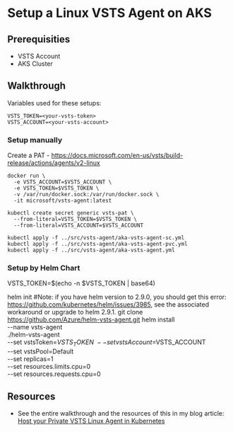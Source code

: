 # Setup a Linux VSTS Agent on AKS

## Prerequisities

- VSTS Account
- AKS Cluster

## Walkthrough

Variables used for these setups:
```
VSTS_TOKEN=<your-vsts-token>
VSTS_ACCOUNT=<your-vsts-account>
```

### Setup manually

Create a PAT - https://docs.microsoft.com/en-us/vsts/build-release/actions/agents/v2-linux

```
docker run \
  -e VSTS_ACCOUNT=$VSTS_ACCOUNT \
  -e VSTS_TOKEN=$VSTS_TOKEN \
  -v /var/run/docker.sock:/var/run/docker.sock \
  -it microsoft/vsts-agent:latest
```

```
kubectl create secret generic vsts-pat \
  --from-literal=VSTS_TOKEN=$VSTS_TOKEN \
  --from-literal=VSTS_ACCOUNT=$VSTS_ACCOUNT

kubectl apply -f ../src/vsts-agent/aka-vsts-agent-sc.yml
kubectl apply -f ../src/vsts-agent/aka-vsts-agent-pvc.yml
kubectl apply -f ../src/vsts-agent/aka-vsts-agent.yml
```

### Setup by Helm Chart

VSTS_TOKEN=$(echo -n $VSTS_TOKEN | base64)

helm init
#Note: if you have helm version to 2.9.0, you should get this error: https://github.com/kubernetes/helm/issues/3985, see the associated workaround or upgrade to helm 2.9.1.
git clone https://github.com/Azure/helm-vsts-agent.git
helm install \
  --name vsts-agent \
  ./helm-vsts-agent \
  --set vstsToken=$VSTS_TOKEN \
  --set vstsAccount=$VSTS_ACCOUNT \
  --set vstsPool=Default \
  --set replicas=1 \
  --set resources.limits.cpu=0 \
  --set resources.requests.cpu=0

## Resources

- See the entire walkthrough and the resources of this in my blog article: [Host your Private VSTS Linux Agent in Kubernetes]()